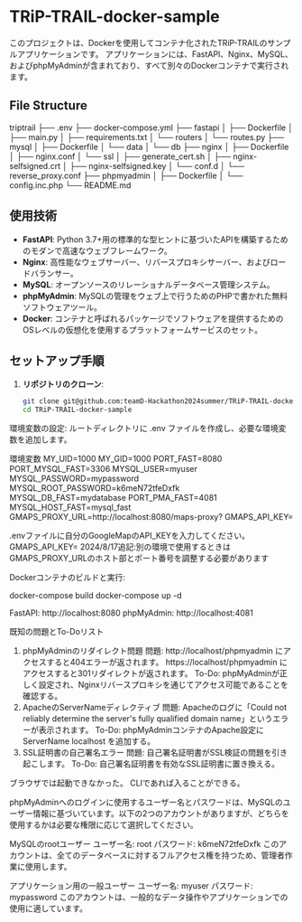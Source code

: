 # TRiP-TRAIL-docker-sample

このプロジェクトは、Dockerを使用してコンテナ化されたTRiP-TRAILのサンプルアプリケーションです。
アプリケーションには、FastAPI、Nginx、MySQL、およびphpMyAdminが含まれており、すべて別々のDockerコンテナで実行されます。

## File Structure

triptrail
├── .env
├── docker-compose.yml
├── fastapi
│ ├── Dockerfile
│ ├── main.py
│ ├── requirements.txt
│ └── routers
│ └── routes.py
├── mysql
│ ├── Dockerfile
│ └── data
│ └── db
├── nginx
│ ├── Dockerfile
│ ├── nginx.conf
│ └── ssl
│ ├── generate_cert.sh
│ ├── nginx-selfsigned.crt
│ ├── nginx-selfsigned.key
│ └── conf.d
│ └── reverse_proxy.conf
├── phpmyadmin
│ ├── Dockerfile
│ └── config.inc.php
└── README.md

## 使用技術

- **FastAPI**: Python 3.7+用の標準的な型ヒントに基づいたAPIを構築するためのモダンで高速なウェブフレームワーク。
- **Nginx**: 高性能なウェブサーバー、リバースプロキシサーバー、およびロードバランサー。
- **MySQL**: オープンソースのリレーショナルデータベース管理システム。
- **phpMyAdmin**: MySQLの管理をウェブ上で行うためのPHPで書かれた無料ソフトウェアツール。
- **Docker**: コンテナと呼ばれるパッケージでソフトウェアを提供するためのOSレベルの仮想化を使用するプラットフォームサービスのセット。

## セットアップ手順

1. **リポジトリのクローン**:
   ```sh
   git clone git@github.com:teamD-Hackathon2024summer/TRiP-TRAIL-docker-sample.git
   cd TRiP-TRAIL-docker-sample

環境変数の設定:
ルートディレクトリに .env ファイルを作成し、必要な環境変数を追加します。

環境変数
MY_UID=1000
MY_GID=1000
PORT_FAST=8080
PORT_MYSQL_FAST=3306
MYSQL_USER=myuser
MYSQL_PASSWORD=mypassword
MYSQL_ROOT_PASSWORD=k6meN72tfeDxfk
MYSQL_DB_FAST=mydatabase
PORT_PMA_FAST=4081
MYSQL_HOST_FAST=mysql_fast
GMAPS_PROXY_URL=http://localhost:8080/maps-proxy?
GMAPS_API_KEY=

.envファイルに自分のGoogleMapのAPI_KEYを入力してください。
GMAPS_API_KEY=
2024/8/17追記:別の環境で使用するときはGMAPS_PROXY_URLのホスト部とポート番号を調整する必要があります

Dockerコンテナのビルドと実行:

docker-compose build
docker-compose up -d

FastAPI: http://localhost:8080
phpMyAdmin: http://localhost:4081

既知の問題とTo-Doリスト
1. phpMyAdminのリダイレクト問題
問題: http://localhost/phpmyadmin にアクセスすると404エラーが返されます。 https://localhost/phpmyadmin にアクセスすると301リダイレクトが返されます。
To-Do: phpMyAdminが正しく設定され、Nginxリバースプロキシを通じてアクセス可能であることを確認する。
2. ApacheのServerNameディレクティブ
問題: Apacheのログに「Could not reliably determine the server's fully qualified domain name」というエラーが表示されます。
To-Do: phpMyAdminコンテナのApache設定に ServerName localhost を追加する。
3. SSL証明書の自己署名エラー
問題: 自己署名証明書がSSL検証の問題を引き起こします。
To-Do: 自己署名証明書を有効なSSL証明書に置き換える。

ブラウザでは起動できなかった。
CLIであれば入ることができる。

phpMyAdminへのログインに使用するユーザー名とパスワードは、MySQLのユーザー情報に基づいています。以下の2つのアカウントがありますが、どちらを使用するかは必要な権限に応じて選択してください。

MySQLのrootユーザー
ユーザー名: root
パスワード: k6meN72tfeDxfk
このアカウントは、全てのデータベースに対するフルアクセス権を持つため、管理者作業に使用します。

アプリケーション用の一般ユーザー
ユーザー名: myuser
パスワード: mypassword
このアカウントは、一般的なデータ操作やアプリケーションでの使用に適しています。
